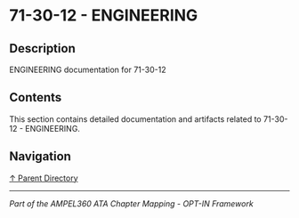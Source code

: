 # 71-30-12 - ENGINEERING

## Description

ENGINEERING documentation for 71-30-12

## Contents

This section contains detailed documentation and artifacts related to 71-30-12 - ENGINEERING.

## Navigation

[↑ Parent Directory](../README.md)

---

*Part of the AMPEL360 ATA Chapter Mapping - OPT-IN Framework*

